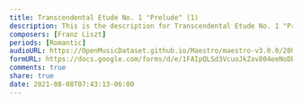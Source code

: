 ```yaml
---
title: Transcendental Etude No. 1 "Prelude" (1)
description: This is the description for Transcendental Etude No. 1 "Prelude" by Franz Liszt
composers: [Franz Liszt]
periods: [Romantic]
audioURL: https://OpenMusicDataset.github.io/Maestro/maestro-v3.0.0/2008/MIDI-Unprocessed_04_R3_2008_01-07_ORIG_MID--AUDIO_04_R3_2008_wav--2.midi
formURL: https://docs.google.com/forms/d/e/1FAIpQLSd3VcuoJkZav804eeNoDbJv7Dhs7L4Czhx0dTRMAEawtIeCvQ/viewform
comments: true
share: true
date: 2021-08-08T07:43:13-06:00
---
```

